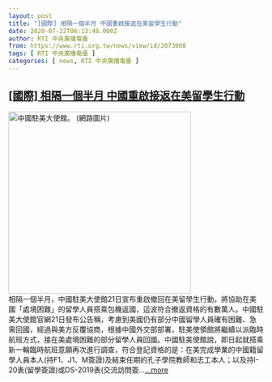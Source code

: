 ```yaml
---
layout: post
title: "[國際] 相隔一個半月 中國重啟接返在美留學生行動"
date: 2020-07-22T06:13:48.000Z
author: RTI 中央廣播電臺
from: https://www.rti.org.tw/news/view/id/2073068
tags: [ RTI 中央廣播電臺 ]
categories: [ news, RTI 中央廣播電臺 ]
---
```

<!--1595398428000-->
[[國際] 相隔一個半月 中國重啟接返在美留學生行動](https://www.rti.org.tw/news/view/id/2073068)
------

<div>
<img src="https://static.rti.org.tw/assets/thumbnails/2020/07/22/fe2887e1124cc084ad6aa0d80fdb50eb.jpg" width="360" alt="中國駐美大使館。 (網路圖片)" title="中國駐美大使館。 (網路圖片)"><br>相隔一個半月，中國駐美大使館21日宣布重啟撤回在美留學生行動，將協助在美國「處境困難」的留學人員搭乘包機返國，這波符合撤返資格的有數萬人。中國駐美大使館官網21日發布公告稱，考慮到美國仍有部分中國留學人員確有困難、急需回國，經過與美方反覆協商，根據中國外交部部署，駐美使領館將繼續以派臨時航班方式，接在美處境困難的部分留學人員回國。中國駐美使館說，即日起就搭乘新一輪臨時航班意願再次進行調查，符合登記資格的是：在美完成學業的中國籍留學人員本人(持F1、J1、M簽證)及結束任期的孔子學院教師和志工本人；以及持I-20表(留學簽證)或DS-2019表(交流訪問簽...<a target="_blank" href="https://www.rti.org.tw/news/view/id/2073068">...more</a>
</div>
